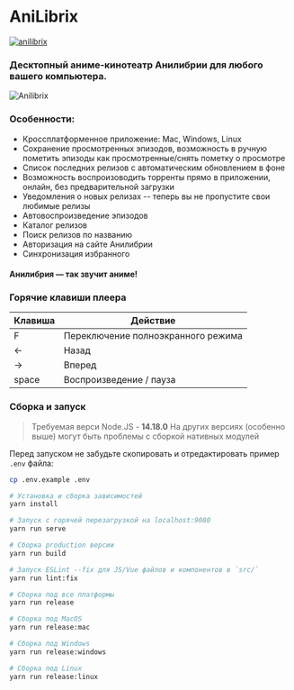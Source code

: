 # AniLibrix

[![anilibrix](https://snapcraft.io/anilibrix/badge.svg)](https://snapcraft.io/anilibrix)

### Десктопный аниме-кинотеатр Анилибрии для любого вашего компьютера.

![Anilibrix](https://raw.githubusercontent.com/pavloniym/anilibrix/master/.github/assets/anilibrix.png)

### Особенности:

* Кроссплатформенное приложение: Mac, Windows, Linux
* Сохранение просмотренных эпизодов, возможность в ручную пометить эпизоды как просмотренные/снять пометку  о просмотре
* Список последних релизов с автоматическим обновлением в фоне
* Возможность воспроизоводить торренты прямо в приложении, онлайн, без предварительной загрузки
* Уведомления о новых релизах -- теперь вы не пропустите свои любимые релизы
* Автовоспроизведение эпизодов
* Каталог релизов
* Поиск релизов по названию
* Авторизация на сайте Анилибрии
* Синхронизация избранного

#### Анилибрия — так звучит аниме!

### Горячие клавиши плеера

| Клавиша | Действие                           |
|---------|------------------------------------|
| F       | Переключение полноэкранного режима |
| ←       | Назад                              |
| →       | Вперед                             |
| space   | Воспроизведение / пауза            |

### Сборка и запуск

> Требуемая верси Node.JS - **14.18.0**
> На других версиях (особенно выше) могут быть проблемы с сборкой нативных модулей

Перед запуском не забудьте скопировать и отредактировать пример `.env` файла:

``` bash
cp .env.example .env
```

``` bash
# Установка и сборка зависимостей
yarn install

# Запуск с горячей перезагрузкой на localhost:9080
yarn run serve

# Сборка production версии
yarn run build

# Запуск ESLint --fix для JS/Vue файлов и компонентов в `src/`
yarn run lint:fix

# Сборка под все платформы
yarn run release

# Сборка под MacOS
yarn run release:mac

# Сборка под Windows
yarn run release:windows

# Сборка под Linux
yarn run release:linux
```
